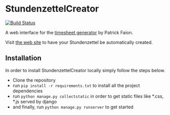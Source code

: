 # StundenzettelCreator

[![Build Status](https://travis-ci.org/DerGut/StundenzettelCreator.svg?branch=master)](https://travis-ci.org/DerGut/StundenzettelCreator)

A web interface for the [timesheet generator](https://github.com/pfaion/timesheet_generator) by Patrick Faion.

Visit [the web site](https://quiet-shore-44830.herokuapp.com) to have your Stundenzettel be automatically created.

## Installation
In order to install StundenzettelCreator locally simply follow the steps below.
- Clone the repository
- run `pip install -r requirements.txt` to install all the project dependencies
- run `python manage.py collectstatic` in order to get static files like *.css, *.js served by django
- and finally, run `python manage.py runserver` to get started
